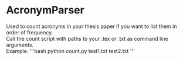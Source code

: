 # AcronymParser

Used to count acronyms in your thesis paper if you want to list them in order of frequency.  
Call the count script with paths to your .tex or .txt as command line arguments.  
Example:
'''bash
python count.py test1.txt test2.txt
'''
